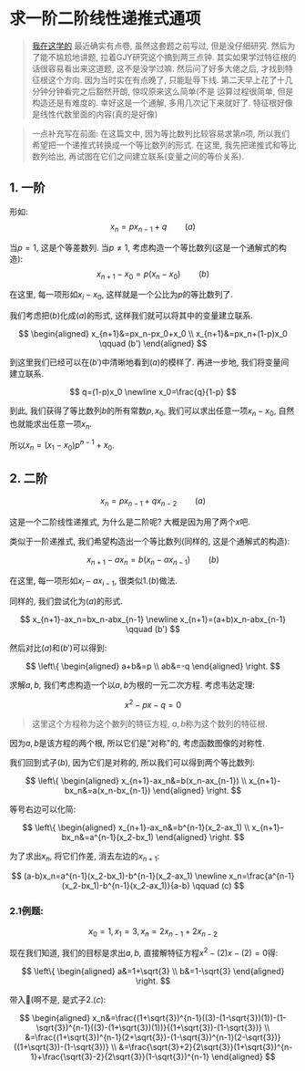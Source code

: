 # 求一阶二阶线性递推式通项

> [我在这学的](https://zhuanlan.zhihu.com/p/104596563)
> 最近确实有点卷, 虽然这套题之前写过, 但是没仔细研究. 然后为了能不尴尬地讲题, 拉着GJY研究这个搞到两三点钟. 
> 其实如果学过特征根的话很容易看出来这道题, 这不是没学过嘛. 然后问了好多大佬之后, 才找到特征根这个方向. 因为当时实在有点晚了, 只能耻辱下线.
> 第二天早上花了十几分钟分钟看完之后豁然开朗, 惊叹原来这么简单(不是
> 运算过程很简单, 但是构造还是有难度的. 幸好这是一个通解, 多用几次记下来就好了.
> 特征根好像是线性代数里面的内容(真的是好像)

> 一点补充写在前面:
> 在这篇文中, 因为等比数列比较容易求第$n$项, 所以我们希望把一个递推式转换成一个等比数列的形式. 
> 在这里, 我先把递推式和等比数列给出, 再试图在它们之间建立联系(变量之间的等价关系).

## 1. 一阶

形如:
$$
x_n=px_{n-1}+q \qquad (a)
$$

当$p=1$, 这是个等差数列.
当$p\neq1$, 考虑构造一个等比数列(这是一个通解式的构造):
$$
x_{n+1}-x_0=p(x_n-x_0) \qquad (b)
$$

在这里, 每一项形如$x_i-x_0$, 这样就是一个公比为$p$的等比数列了.

我们考虑把$(b)$化成$(a)$的形式, 这样我们就可以将其中的变量建立联系.

$$
\begin{aligned}
x_{n+1}&=px_n-px_0+x_0 \\
x_{n+1}&=px_n+(1-p)x_0 \qquad (b')    
\end{aligned}
$$

到这里我们已经可以在$(b')$中清晰地看到$(a)$的模样了.
再进一步地, 我们将变量间建立联系.

$$
q=(1-p)x_0 \newline
x_0=\frac{q}{1-p}
$$

到此, 我们获得了等比数列$b$的所有常数$p,x_0$, 我们可以求出任意一项$x_n-x_0$, 自然也就能求出任意一项$x_n$.

所以$x_n=(x_1-x_0)p^{n-1}+x_0$.

## 2. 二阶

$$
x_n=px_{n-1}+qx_{n-2} \qquad (a)
$$

这是一个二阶线性递推式, 为什么是二阶呢? 大概是因为用了两个$x$吧.

类似于一阶递推式, 我们希望构造出一个等比数列(同样的, 这是个通解式的构造):

$$
x_{n+1}-ax_n=b(x_n-ax_{n-1}) \qquad (b)
$$

在这里, 每一项形如$x_i-ax_{i-1}$, 很类似$1.(b)$做法.

同样的, 我们尝试化为$(a)$的形式.

$$
x_{n+1}-ax_n=bx_n-abx_{n-1} \newline
x_{n+1}=(a+b)x_n-abx_{n-1} \qquad (b')
$$

然后对比$(a)$和$(b')$可以得到:

$$
\left\{
\begin{aligned}
a+b&=p \\
ab&=-q
\end{aligned}
\right.
$$

求解$a,b$, 我们考虑构造一个以$a,b$为根的一元二次方程. 考虑韦达定理:

$$
x^2-px-q=0
$$

> 这里这个方程称为这个数列的特征方程, $a,b$称为这个数列的特征根.

因为$a,b$是该方程的两个根, 所以它们是"对称"的, 考虑函数图像的对称性.

我们回到式子$(b)$, 因为它们是对称的, 所以我们可以得到两个等比数列:

$$
\left\{
\begin{aligned}
x_{n+1}-ax_n&=b(x_n-ax_{n-1}) \\
x_{n+1}-bx_n&=a(x_n-bx_{n-1})
\end{aligned}
\right.
$$

等号右边可以化简:

$$
\left\{
\begin{aligned}
x_{n+1}-ax_n&=b^{n-1}(x_2-ax_1) \\
x_{n+1}-bx_n&=a^{n-1}(x_2-bx_1)
\end{aligned}
\right.
$$

为了求出$x_n$, 将它们作差, 消去左边的$x_{n+1}$:

$$
(a-b)x_n=a^{n-1}(x_2-bx_1)-b^{n-1}(x_2-ax_1) \newline
x_n=\frac{a^{n-1}(x_2-bx_1)-b^{n-1}(x_2-ax_1)}{a-b} \qquad (c)
$$

### 2.1例题: 

$$
x_0=1,x_1=3,x_n=2x_{n-1}+2x_{n-2}
$$

现在我们知道, 我们的目标是求出$a,b$, 直接解特征方程$x^2-(2)x-(2)=0$得:

$$
\left\{
\begin{aligned}
a&=1+\sqrt{3} \\
b&=1-\sqrt{3}
\end{aligned}
\right.
$$

带入🦁(啊不是, 是式子$2.(c)$:

$$
\begin{aligned}
x_n&=\frac{(1+\sqrt{3})^{n-1}((3)-(1-\sqrt{3})(1))-(1-\sqrt{3})^{n-1}((3)-(1+\sqrt{3})(1))}{(1+\sqrt{3})-(1-\sqrt{3})} \\
&=\frac{(1+\sqrt{3})^{n-1}(2+\sqrt{3})-(1-\sqrt{3})^{n-1}(2-\sqrt{3})}{(1+\sqrt{3})-(1-\sqrt{3})} \\
&=\frac{\sqrt{3}+2}{2\sqrt{3}}(1+\sqrt{3})^{n-1}+\frac{\sqrt{3}-2}{2\sqrt{3}}(1-\sqrt{3})^{n-1}
\end{aligned}
$$
